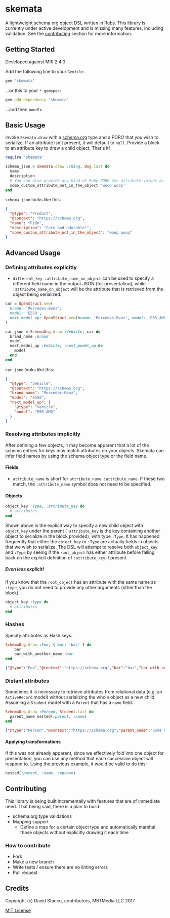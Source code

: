# skemata

A lightweight schema.org object DSL written in Ruby. This library is currently under active development and is missing many features, including validation. See the [contributing](#contributing) section for more information. 

## Getting Started
Developed against MRI 2.4.0

Add the following line to your `Gemfile`:
```ruby
gem 'skemata'
```

...or this to your `*.gemspec`:
```ruby
gem.add_dependency 'skemata'
```

...and then `bundle`

## Basic Usage
Invoke `Skemata.draw` with a [schema.org](http://schema.org/docs/schemas.html) type and a PORO that you wish to serialize. If an attribute isn't present, it will default to `null`. Provide a block to an attribute key to draw a child object. That's it!

```ruby
require 'skemata'

schema_json = Skemata.draw :Thing, Dog.last do
  name
  description
  # You can also provide any kind of Ruby PORO for attribute values as long as they are serializable!
  some_custom_attribute_not_in_the_object 'woop woop'
end
```

`schema_json` looks like this: 
```json
{
  "@type": "Product",
  "@context": "https://schema.org",
  "name": "Fido",
  "description": "Cute and adorable!",
  "some_custom_attribute_not_in_the_object": "woop woop"
}
```

## Advanced Usage

### Defining attributes explicitly

- `different_key :attribute_name_on_object` can be used to specify a different field name in the output JSON (for presentation), while `:attribute_name_on_object` will be the attribute that is retrieved from the object being serialized. 

```ruby
car = OpenStruct.new(
  brand: 'Mercedes-Benz',
  model: 'E550',
  next_model_up: OpenStruct.new(brand: 'Mercedes-Benz', model: 'E63 AMG')
)

car_json = SchemaOrg.draw :Vehicle, car do
  brand_name :brand
  model
  next_model_up :Vehicle, :next_model_up do 
    model
  end
end
```

`car_json` looks like this:

```json
{
  "@type": "Vehicle",
  "@context": "https://schema.org",
  "brand_name": "Mercedes-Benz",
  "model": "E550",
  "next_model_up": {
    "@type": "Vehicle",
    "model": "E63 AMG"
  }
}
```

### Resolving attributes implicitly
After defining a few objects, it may become apparent that a lot of the schema entries for keys may match attributes on your objects. Skemata can infer field names by using the schema object type or the field name. 

#### Fields
- `attribute_name` is short for `attribute_name :attribute_name`. If these two match, the `:attribute_name` symbol does not need to be specified.

#### Objects
```ruby
object_key :Type, :attribute_key do 
  # attributes
end
```

Shown above is the explicit way to specify a new child object with `object_key` under the parent (`:attribute_key` is the key containing another object to serialize in the block provided), with type `:Type`. It has happened frequently that either the `object_key` or `:Type` are actually fields in objects that we wish to serialize. The DSL will attempt to resolve both `object_key` and `:Type` by seeing if the `root_object` has either attribute before falling back on the explicit definition of `:attribute_key` if present. 

##### Even less explicit!
If you know that the `root_object` has an attribute with the same name as `:type`, you do not need to provide any other arguments (other than the block).

```ruby
object_key :type do 
  # attributes
end
```

### Hashes
Specify attributes as Hash keys.

```ruby
SchemaOrg.draw :Foo, { bar: 'baz' } do
	bar
	bar_with_another_name :bar
end
```

```json
{"@type":"Foo","@context":"https://schema.org","bar":"baz","bar_with_another_name":"baz"}
```

### Distant attributes
Sometimes it is necessary to retrieve attributes from relational data (e.g. an `ActiveRecord` model) without serializing the whole object as a new child. Assuming a `Student` model with a `Parent` that has a `name` field. 

```ruby
SchemaOrg.draw :Person, Student.last do
  parent_name nested(:parent, :name)
end
```

```json
{"@type":"Person","@context":"https://schema.org","parent_name":"Some Name"}
```

#### Applying transformations
If this was not already apparent, since we effectively fold into one object for presentation, you can use any method that each successive object will respond to. Using the previous example, it would be valid to do this:

```ruby
nested(:parent, :name, :upcase)
```

## Contributing
This library is being built incrementally with features that are of immediate need. That being said, there is a plan to build:
- schema.org type validations
- Mapping support
	- Define a map for a certain object type and automatically marshal those objects without explicitly drawing it each time

### How to contribute
- Fork
- Make a new branch
- Write tests / ensure there are no linting errors
- Pull request

## Credits
Copyright (c) David Stancu, contributors, MBTMedia LLC 2017.

[MIT License](https://github.com/mybanktracker/skemata/blob/master/LICENSE.txt)
